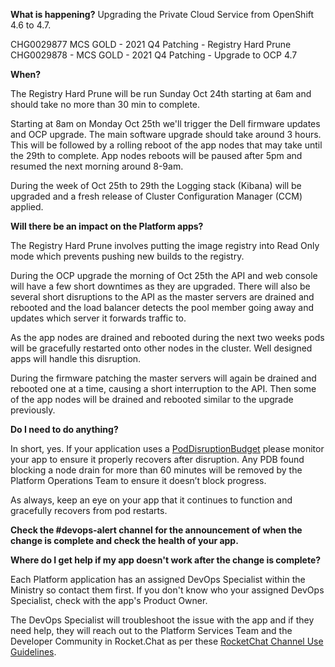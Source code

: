 **What is happening?**
Upgrading the Private Cloud Service from OpenShift 4.6 to 4.7.

CHG0029877 MCS GOLD - 2021 Q4 Patching - Registry Hard Prune
CHG0029878 - MCS GOLD - 2021 Q4 Patching - Upgrade to OCP 4.7

**When?**

The Registry Hard Prune will be run Sunday Oct 24th starting at 6am and should take no more than 30 min to complete.

Starting at 8am on Monday Oct 25th we'll trigger the Dell firmware updates and OCP upgrade. The main software upgrade should take around 3 hours. This will be followed by a rolling reboot of the app nodes that may take until the 29th to complete. App nodes reboots will be paused after 5pm and resumed the next morning around 8-9am.

During the week of Oct 25th to 29th the Logging stack (Kibana) will be upgraded and a fresh release of Cluster Configuration Manager (CCM) applied.

**Will there be an impact on the Platform apps?**

The Registry Hard Prune involves putting the image registry into Read Only mode which prevents pushing new builds to the registry.

During the OCP upgrade the morning of Oct 25th the API and web console will have a few short downtimes as they are upgraded. There will also be several short disruptions to the API as the master servers are drained and rebooted and the load balancer detects the pool member going away and updates which server it forwards traffic to.

As the app nodes are drained and rebooted during the next two weeks pods will be gracefully restarted onto other nodes in the cluster. Well designed apps will handle this disruption.

During the firmware patching the master servers will again be drained and rebooted one at a time, causing a short interruption to the API. Then some of the app nodes will be drained and rebooted similar to the upgrade previously.

**Do I need to do anything?**

In short, yes.  If your application uses a [PodDisruptionBudget](https://kubernetes.io/docs/tasks/run-application/configure-pdb/) please monitor your app to ensure it properly recovers after disruption. Any PDB found blocking a node drain for more than 60 minutes will be removed by the Platform Operations Team to ensure it doesn’t block progress.

As always, keep an eye on your app that it continues to function and gracefully recovers from pod restarts.

**Check the #devops-alert channel for the announcement of when the change is complete and check the health of your app.**

**Where do I get help if my app doesn't work after the change is complete?**

Each Platform application has an assigned DevOps Specialist within the Ministry so contact them first. If you don't know who your assigned DevOps Specialist, check with the app's Product Owner.

The DevOps Specialist will troubleshoot the issue with the app and if they need help, they will reach out to the Platform Services Team and the Developer Community in Rocket.Chat as per these [RocketChat Channel Use Guidelines](
https://developer.gov.bc.ca/Getting-human-support-for-issues-not-covered-by-devops-requests).